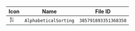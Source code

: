 | Icon | Name | File ID |
| ---  | ---  | ---     |
| ![](AlphabeticalSorting.png) | `AlphabeticalSorting` | `385791893351368358` |
